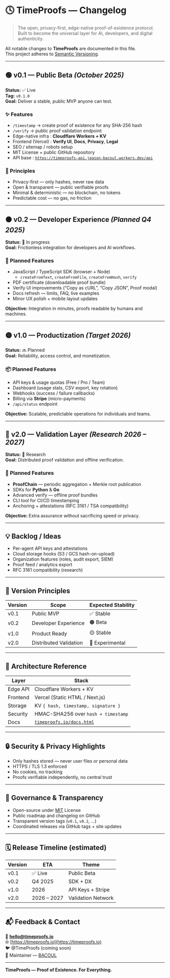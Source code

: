 # 🕓 TimeProofs — Changelog

> The open, privacy-first, edge-native proof-of-existence protocol.  
> Built to become the universal layer for AI, developers, and digital authenticity.

All notable changes to **TimeProofs** are documented in this file.  
This project adheres to [Semantic Versioning](https://semver.org/spec/v2.0.0.html).

---

## 🟢 v0.1 — Public Beta _(October 2025)_

**Status:** ✅ Live  
**Tag:** `v0.1.0`  
**Goal:** Deliver a stable, public MVP anyone can test.

### ✨ Features
- `/timestamp` → create proof of existence for any SHA-256 hash  
- `/verify` → public proof validation endpoint  
- Edge-native infra : **Cloudflare Workers + KV**  
- Frontend (Vercel) : **Verify UI**, **Docs**, **Privacy**, **Legal**  
- SEO / sitemap / robots setup  
- MIT License + public GitHub repository  
- API base : [`https://timeproofs-api.jeason-bacoul.workers.dev/api`](https://timeproofs-api.jeason-bacoul.workers.dev/api)

### 🔐 Principles
- Privacy-first — only hashes, never raw data  
- Open & transparent — public verifiable proofs  
- Minimal & deterministic — no blockchain, no tokens  
- Predictable cost — no gas, no friction  

---

## 🟠 v0.2 — Developer Experience _(Planned Q4 2025)_

**Status:** 🚧 In progress  
**Goal:** Frictionless integration for developers and AI workflows.

### 🚀 Planned Features
- JavaScript / TypeScript SDK (browser + Node)  
  - `createFromText`, `createFromFile`, `createFromHash`, `verify`  
- PDF certificate (downloadable proof bundle)  
- Verify UI improvements (“Copy as cURL”, “Copy JSON”, Proof modal)  
- Docs refresh — limits, FAQ, live examples  
- Minor UX polish + mobile layout updates  

**Objective:** Integration in minutes, proofs readable by humans and machines.  

---

## 🟡 v1.0 — Productization _(Target 2026)_

**Status:** 🔜 Planned  
**Goal:** Reliability, access control, and monetization.

### 📦 Planned Features
- API keys & usage quotas (Free / Pro / Team)  
- Dashboard (usage stats, CSV export, key rotation)  
- Webhooks (success / failure callbacks)  
- Billing via **Stripe** (micro-payments)  
- `/api/status` endpoint  

**Objective:** Scalable, predictable operations for individuals and teams.  

---

## 🔵 v2.0 — Validation Layer _(Research 2026 – 2027)_

**Status:** 🧪 Research  
**Goal:** Distributed proof validation and offline verification.

### 🔬 Planned Features
- **ProofChain** — periodic aggregation + Merkle root publication  
- SDKs for **Python** & **Go**  
- Advanced verify — offline proof bundles  
- CLI tool for CI/CD timestamping  
- Anchoring + attestations (RFC 3161 / TSA compatibility)  

**Objective:** Extra assurance without sacrificing speed or privacy.  

---

## 💡 Backlog / Ideas
- Per-agent API keys and attestations  
- Cloud storage hooks (S3 / GCS hash-on-upload)  
- Organization features (roles, audit export, SIEM)  
- Proof feed / analytics export  
- RFC 3161 compatibility (research)  

---

## 🧭 Version Principles

| Version | Scope | Expected Stability |
|----------|--------|--------------------|
| v0.1 | Public MVP | ✅ Stable |
| v0.2 | Developer Experience | 🟠 Beta |
| v1.0 | Product Ready | 🟡 Stable |
| v2.0 | Distributed Validation | 🔵 Experimental |

---

## 🧱 Architecture Reference

| Layer | Stack |
|--------|--------|
| Edge API | Cloudflare Workers + KV |
| Frontend | Vercel (Static HTML / Next.js) |
| Storage | KV `{ hash, timestamp, signature }` |
| Security | HMAC-SHA256 over `hash + timestamp` |
| Docs | [`timeproofs.io/docs.html`](https://timeproofs.io/docs.html) |

---

## 🔒 Security & Privacy Highlights
- Only hashes stored — never user files or personal data  
- HTTPS / TLS 1.3 enforced  
- No cookies, no tracking  
- Proofs verifiable independently, no central trust  

---

## 🧠 Governance & Transparency
- Open-source under [MIT](./LICENSE) License  
- Public roadmap and changelog on GitHub  
- Transparent version tags (`v0.1`, `v0.2`, …)  
- Coordinated releases via GitHub tags + site updates  

---

## 🗓️ Release Timeline (estimated)

| Version | ETA | Theme |
|----------|-----|-------|
| v0.1 | ✅ Live | Public Beta |
| v0.2 | Q4 2025 | SDK + DX |
| v1.0 | 2026 | API Keys + Stripe |
| v2.0 | 2026 – 2027 | Validation Network |

---

## 📬 Feedback & Contact
💬 **hello@timeproofs.io**  
🌐 [https://timeproofs.io](https://timeproofs.io)  
🐦 @TimeProofs (coming soon)  
👤 Maintainer — [BACOUL](https://github.com/BACOUL)

---

**TimeProofs — Proof of Existence. For Everything.**

